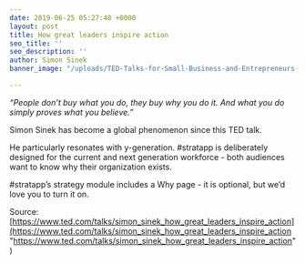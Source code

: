 ```yaml
---
date: 2019-06-25 05:27:40 +0000
layout: post
title: How great leaders inspire action
seo_title: ''
seo_description: ''
author: Simon Sinek
banner_image: "/uploads/TED-Talks-for-Small-Business-and-Entrepreneurs.jpg"

---
```

_“People don’t buy what you do, they buy why you do it. And what you do simply proves what you believe.”_

Simon Sinek has become a global phenomenon since this TED talk.

He particularly resonates with y-generation. #stratapp is deliberately designed for the current and next generation workforce - both audiences want to know why their organization exists.

\#stratapp’s strategy module includes a Why page - it is optional, but we’d love you to turn it on.

Source: [https://www.ted.com/talks/simon_sinek_how_great_leaders_inspire_action](https://www.ted.com/talks/simon_sinek_how_great_leaders_inspire_action "https://www.ted.com/talks/simon_sinek_how_great_leaders_inspire_action")
